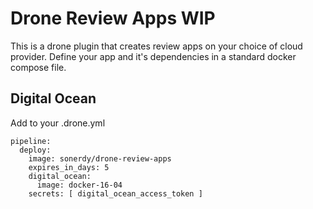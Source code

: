 # Drone Review Apps WIP
This is a drone plugin that creates review apps on your choice of cloud provider.
Define your app and it's dependencies in a standard docker compose file.

## Digital Ocean
Add to your .drone.yml
```
pipeline:
  deploy:
    image: sonerdy/drone-review-apps
    expires_in_days: 5
    digital_ocean:
      image: docker-16-04
    secrets: [ digital_ocean_access_token ]
```

